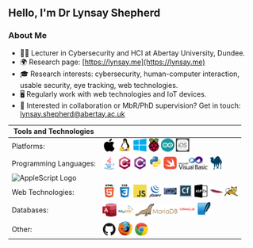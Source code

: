## Hello, I'm Dr Lynsay Shepherd

### About Me
* 👩‍💻 Lecturer in Cybersecurity and HCI at Abertay University, Dundee.
* 🌍 Research page: [https://lynsay.me](https://lynsay.me)
* 🎓 Research interests: cybersecurity, human-computer interaction, usable security, eye tracking, web technologies.
* 🖥 Regularly work with web technologies and IoT devices.
* 📝 Interested in collaboration or MbR/PhD supervision?  Get in touch: [lynsay.shepherd@abertay.ac.uk](mailto:lynsay.shepherd@abertay.ac.uk)

| Tools and Technologies |   |
| --- | --- |
| Platforms:              | <img src="https://raw.githubusercontent.com/Lynsay/Lynsay/master/assets/platforms/apple.svg" alt="Apple Logo" height="27"/> <img src="https://raw.githubusercontent.com/Lynsay/Lynsay/master/assets/platforms/linux.svg" alt="Linux Logo" height="27"/> <img src="https://raw.githubusercontent.com/Lynsay/Lynsay/master/assets/platforms/windows.svg" alt="Windows Logo" height="27"/> <img src="https://raw.githubusercontent.com/Lynsay/Lynsay/master/assets/platforms/raspberrypi.svg" alt="Raspberry Pi Logo" height="27"/> <img src="https://raw.githubusercontent.com/Lynsay/Lynsay/master/assets/platforms/arduino.svg" alt="Arduino Logo" height="27"/> <img src="https://raw.githubusercontent.com/Lynsay/Lynsay/master/assets/platforms/ios.png" alt="iOS Logo" height="27"/> |
| Programming Languages:  |<img src="https://raw.githubusercontent.com/Lynsay/Lynsay/master/assets/programming/java.svg" alt="Java Logo" height="27"/> <img src="https://raw.githubusercontent.com/Lynsay/Lynsay/master/assets/programming/cplus.svg" alt="C++" height="27"/> <img src="https://raw.githubusercontent.com/Lynsay/Lynsay/master/assets/programming/csharp.svg" alt="C#" height="27"/> <img src="https://raw.githubusercontent.com/Lynsay/Lynsay/master/assets/programming/python.svg" alt="Python Logo" height="27"/> <img src="https://raw.githubusercontent.com/Lynsay/Lynsay/master/assets/programming/swift.svg" alt="Swift Logo" height="27"/> <img src="https://raw.githubusercontent.com/Lynsay/Lynsay/master/assets/programming/vb.jpeg" alt="VB.NET Logo" height="27"/> <img src="https://raw.githubusercontent.com/Lynsay/Lynsay/master/assets/programming/perl.svg" alt="Perl Logo" height="27" /> 
 <img src="https://raw.githubusercontent.com/Lynsay/Lynsay/master/assets/programming/applescript.svg" alt="AppleScript Logo" height="27"/>|
| Web Technologies:       | <img src="https://raw.githubusercontent.com/Lynsay/Lynsay/master/assets/webtech/html5.svg" alt="HTML5 Logo" height="27"/> <img src="https://raw.githubusercontent.com/Lynsay/Lynsay/master/assets/webtech/css3.svg" alt="CSS3 Logo" height="27"/> <img src="https://raw.githubusercontent.com/Lynsay/Lynsay/master/assets/webtech/javascript.svg" alt="Javascript Logo" height="27"/> <img src="https://raw.githubusercontent.com/Lynsay/Lynsay/master/assets/webtech/jquery.svg" alt="jQuery Logo" height="27"/> <img src="https://raw.githubusercontent.com/Lynsay/Lynsay/master/assets/webtech/php.svg" alt="PHP Logo" height="27"/> <img src="https://raw.githubusercontent.com/Lynsay/Lynsay/master/assets/webtech/coldfusion.png" alt="ColdFusion Logo" height="27"/> <img src="https://raw.githubusercontent.com/Lynsay/Lynsay/master/assets/webtech/asp.svg" alt="ASP.NET Logo" height="27"/> <img src="https://raw.githubusercontent.com/Lynsay/Lynsay/master/assets/webtech/apache.svg" alt="Apache Logo" height="27"/> <img src="https://raw.githubusercontent.com/Lynsay/Lynsay/master/assets/webtech/tomcat.svg" alt="Tomcat Logo" height="27"/>|
| Databases:              | <img src="https://raw.githubusercontent.com/Lynsay/Lynsay/master/assets/databases/access.png" alt="Access Logo" height="27"/> <img src="https://raw.githubusercontent.com/Lynsay/Lynsay/master/assets/databases/mysql.svg" alt="MySQL Logo" height="30"/> <img src="https://raw.githubusercontent.com/Lynsay/Lynsay/master/assets/databases/mariadb.svg" alt="MariaDB Logo" height="27"/> <img src="https://raw.githubusercontent.com/Lynsay/Lynsay/master/assets/databases/oracle.svg" alt="Oracle Logo" height="30"/> <img src="https://raw.githubusercontent.com/Lynsay/Lynsay/master/assets/databases/sqlite.png" alt="SQLite Logo" height="30"/> |
| Other:              | <img src="https://raw.githubusercontent.com/Lynsay/Lynsay/master/assets/other/github.svg" alt="GitHub Logo" height="27"/> <img src="https://raw.githubusercontent.com/Lynsay/Lynsay/master/assets/other/firefox.svg" alt="Firefox Logo" height="30"/> <img src="https://raw.githubusercontent.com/Lynsay/Lynsay/master/assets/other/chrome.svg" alt="Chrome Logo" height="27"/> |

<!--#### Platforms
<img src="https://raw.githubusercontent.com/Lynsay/Lynsay/master/assets/platforms/apple.svg" alt="Apple Logo" height="27"/> <img src="https://raw.githubusercontent.com/Lynsay/Lynsay/master/assets/platforms/linux.svg" alt="Linux Logo" height="27"/> <img src="https://raw.githubusercontent.com/Lynsay/Lynsay/master/assets/platforms/windows.svg" alt="Windows Logo" height="27"/> <img src="https://raw.githubusercontent.com/Lynsay/Lynsay/master/assets/platforms/raspberrypi.svg" alt="Raspberry Pi Logo" height="27"/> <img src="https://raw.githubusercontent.com/Lynsay/Lynsay/master/assets/platforms/arduino.svg" alt="Arduino Logo" height="27"/>-->

<!--#### Programming Languages
<img src="https://raw.githubusercontent.com/Lynsay/Lynsay/master/assets/programming/java.svg" alt="Java Logo" height="27"/> <img src="https://raw.githubusercontent.com/Lynsay/Lynsay/master/assets/programming/cplus.svg" alt="C++" height="27"/> <img src="https://raw.githubusercontent.com/Lynsay/Lynsay/master/assets/programming/csharp.svg" alt="C#" height="27"/> <img src="https://raw.githubusercontent.com/Lynsay/Lynsay/master/assets/programming/python.svg" alt="Python Logo" height="27"/> <img src="https://raw.githubusercontent.com/Lynsay/Lynsay/master/assets/programming/swift.svg" alt="Swift Logo" height="27"/> <img src="https://raw.githubusercontent.com/Lynsay/Lynsay/master/assets/programming/vb.jpeg" alt="VB.NET Logo" height="27"/> -->

<!--#### Web Technologies
<img src="https://raw.githubusercontent.com/Lynsay/Lynsay/master/assets/webtech/html5.svg" alt="HTML5 Logo" height="27"/> <img src="https://raw.githubusercontent.com/Lynsay/Lynsay/master/assets/webtech/css3.svg" alt="CSS3 Logo" height="27"/> <img src="https://raw.githubusercontent.com/Lynsay/Lynsay/master/assets/webtech/javascript.svg" alt="Javascript Logo" height="27"/> <img src="https://raw.githubusercontent.com/Lynsay/Lynsay/master/assets/webtech/jquery.svg" alt="jQuery Logo" height="27"/> <img src="https://raw.githubusercontent.com/Lynsay/Lynsay/master/assets/webtech/php.svg" alt="PHP Logo" height="27"/> <img src="https://raw.githubusercontent.com/Lynsay/Lynsay/master/assets/webtech/coldfusion.png" alt="ColdFusion Logo" height="27"/> <img src="https://raw.githubusercontent.com/Lynsay/Lynsay/master/assets/webtech/asp.svg" alt="ASP.NET Logo" height="27"/> <img src="https://raw.githubusercontent.com/Lynsay/Lynsay/master/assets/webtech/apache.svg" alt="Apache Logo" height="27"/>-->

<!--#### Databases
<img src="https://raw.githubusercontent.com/Lynsay/Lynsay/master/assets/databases/access.png" alt="Access Logo" height="27"/> <img src="https://raw.githubusercontent.com/Lynsay/Lynsay/master/assets/databases/mysql.svg" alt="MySQL Logo" height="30"/> <img src="https://raw.githubusercontent.com/Lynsay/Lynsay/master/assets/databases/mariadb.svg" alt="MariaDB Logo" height="27"/> <img src="https://raw.githubusercontent.com/Lynsay/Lynsay/master/assets/databases/oracle.svg" alt="Oracle Logo" height="30"/>-->

<!--![visitor badge](https://visitor-badge.glitch.me/badge?page_id=Lynsay.visitor-badge)-->
